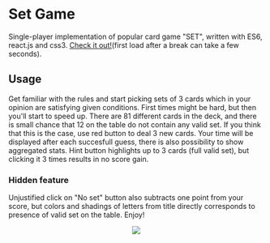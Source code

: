# Set Game
Single-player implementation of popular card game "SET", written with ES6, react.js and css3. <a href='https://set-ready-go.herokuapp.com/'>Check it out!</a>(first load after a break can take a few seconds).

## Usage
Get familiar with the rules and start picking sets of 3 cards which in your opinion are satisfying given conditions. First times might be hard, but then you'll start to speed up. There are 81 different cards in the deck, and there is small chance that 12 on the table do not contain any valid set. If you think that this is the case, use red button to deal 3 new cards. Your time will be displayed after each succesfull guess, there is also possibility to show aggregated stats. Hint button highlights up to 3 cards (full valid set), but clicking it 3 times results in no score gain.

### Hidden feature
Unjustified click on "No set" button also subtracts one point from your score, but colors and shadings of letters from title directly corresponds to presence of valid set on the table. Enjoy!

<p align="center" width="100%">
  <img src="https://user-images.githubusercontent.com/65915712/102587096-967aad80-410b-11eb-87c9-f56070ff8a1b.gif">
 </p>
